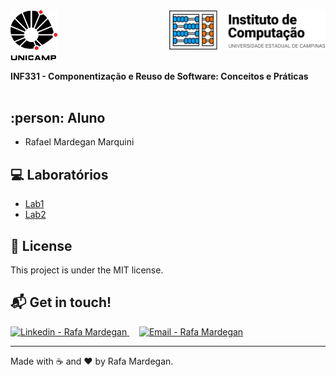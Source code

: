 <div id="header">
    <img src="img/unicamp.png" width=75px style="display: block; float: left;" />
    <img src="img/ic.png" width=250px style="display: block; float: right;" />
    <div style="clear: both"></div>
    <br />
    <span style="text-align: center;"><strong>INF331 - Componentização e Reuso de Software: Conceitos e Práticas</strong></span>
</div>
<br />

## :person: Aluno
* Rafael Mardegan Marquini

## :computer: Laboratórios
* [Lab1](https://github.com/rmmarquini/engsoft-inf331-labs/lab1)
* [Lab2](https://github.com/rmmarquini/engsoft-inf331-labs/lab2)

## :memo: License
This project is under the MIT license.

## :mailbox_with_mail: Get in touch!
<a href="https://www.linkedin.com/in/rafamardegan/" target="_blank" >
  <img alt="Linkedin - Rafa Mardegan" src="https://img.shields.io/badge/Linkedin--%23F8952D?style=social&logo=linkedin">
</a>&nbsp;&nbsp;&nbsp;
<a href="mailto:rafa.mardegan@gmail.com" target="_blank" >
  <img alt="Email - Rafa Mardegan" src="https://img.shields.io/badge/Email--%23F8952D?style=social&logo=gmail">
</a> 

---
Made with :coffee: and ❤️ by Rafa Mardegan.




